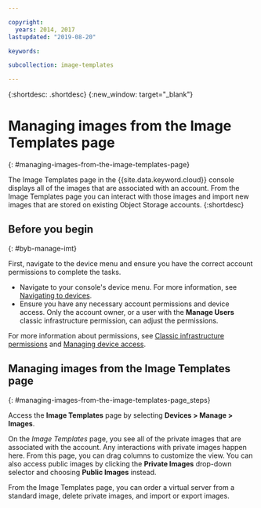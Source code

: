 ```yaml
---

copyright:
  years: 2014, 2017
lastupdated: "2019-08-20"

keywords:

subcollection: image-templates

---
```


{:shortdesc: .shortdesc}
{:new_window: target="_blank"}

# Managing images from the Image Templates page
{: #managing-images-from-the-image-templates-page}

The Image Templates page in the {{site.data.keyword.cloud}} console displays all of the images that are associated with
an account. From the Image Templates page you can interact with those images and import new images that are stored on existing Object
Storage accounts.
{:shortdesc}

## Before you begin
{: #byb-manage-imt}

First, navigate to the device menu and ensure you have the correct account permissions to complete the tasks.

* Navigate to your console's device menu. For more information, see [Navigating to devices](/docs/image-templates?topic=virtual-servers-navigating-devices).
* Ensure you have any necessary account permissions and device access. Only the account owner, or a user with the **Manage Users** classic infrastructure permission, can adjust the permissions.

For more information about permissions, see [Classic infrastructure permissions](/docs/account?topic=account-infrapermission#infrapermission) and [Managing device access](/docs/virtual-servers?topic=virtual-servers-managing-device-access).

## Managing images from the Image Templates page
{: #managing-images-from-the-image-templates-page_steps}

Access the **Image Templates** page by selecting **Devices > Manage > Images**.

On the *Image Templates* page, you see all of the private images that are associated with the account. Any interactions with private images happen here. From this page, you can drag columns to customize the view. You can also access public images by clicking the **Private Images** drop-down selector and choosing **Public Images** instead.

From the Image Templates page, you can order a virtual server from a standard image, delete private images, and import or export images.
